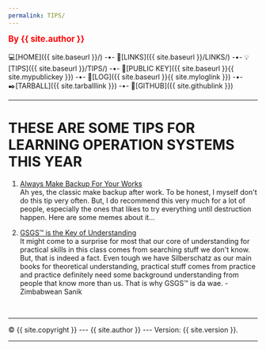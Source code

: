 ```yaml
---
permalink: TIPS/
---
```

<span style="color:red; font-weight:bold; font-size:larger;">By {{ site.author }}</span>
<br><br>
💻[HOME]({{ site.baseurl }}/) -•-
🔗[LINKS]({{ site.baseurl }}/LINKS/) -•-
💡[TIPS]({{ site.baseurl }}/TIPS/) -•-
📢[PUBLIC KEY]({{ site.baseurl }}{{ site.mypublickey }}) -•-
📄[LOG]({{ site.baseurl }}{{ site.myloglink }}) -•-
✒️[TARBALL]({{ site.tarballlink }}) -•-
📎[GITHUB]({{ site.githublink }})
<br>
<hr>

# THESE ARE SOME TIPS FOR LEARNING OPERATION SYSTEMS THIS YEAR

1. [Always Make Backup For Your Works](https://community.spiceworks.com/topic/813225-best-backup-recovery-memes)<br>
Ah yes, the classic make backup after work. To be honest, I myself don't do this tip very often. But, I do recommend this very much for a lot of people, especially the ones that likes to try everything until destruction happen.
Here are some memes about it...

2. [GSGS™ is the Key of Understanding](https://www.google.com/)<br>
It might come to a surprise for most that our core of understanding for practical skills in this class comes from searching stuff we don't know.
But, that is indeed a fact. Even tough we have Silberschatz as our main books for theoretical understanding, practical stuff comes from practice and practice definitely need some background understanding from people that know more than us.
That is why GSGS™ is da wae. - Zimbabwean Sanik

<br>
<hr>
&copy; {{ site.copyright }} --- {{ site.author }} --- Version: {{ site.version }}.
<hr>
<br>
